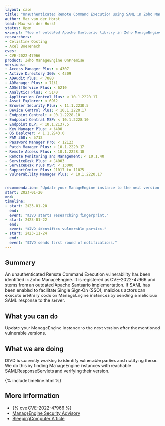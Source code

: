 ```yaml
---
layout: case
title: "Unauthenticated Remote Command Execution using SAML in Zoho ManageEngine"
author: Max van der Horst
lead: Max van der Horst
status: Open
excerpt: "Use of outdated Apache Santuario library in Zoho ManageEngine causes an unauthenticated RCE vulnerability by sending a malicious SAML response."
researchers:
- Célistine Oosting
- Axel Boesenach
cves:
- CVE-2022-47966
product: Zoho ManageEngine OnPremise
versions: 
- Access Manager Plus: < 4307
- Active Directory 360: < 4309
- ADAudit Plus: < 7080
- ADManager Plus: < 7161
- ADSelfService Plus: < 6210
- Analytics Plus: < 5140
- Application Control Plus: < 10.1.2220.17
- Asset Explorer: < 6982
- Browser Security Plus: < 11.1.2238.5
- Device Control Plus: < 10.1.2220.17
- Endpoint Central: < 10.1.2228.10
- Endpoint Central MSP: < 10.1.2228.10
- Endpoint DLP: < 10.1.2137.5
- Key Manager Plus: < 6400
- OS Deployer: < 1.1.2243.0
- PAM 360: < 5712
- Password Manager Pro: < 12123
- Patch Manager Plus: < 10.1.2220.17
- Remote Access Plus: < 10.1.2228.10
- Remote Monitoring and Management: < 10.1.40
- ServiceDesk Plus: < 14003
- ServiceDesk Plus MSP: < 13000
- SupportCenter Plus: 11017 to 11025
- Vulnerability Manager Plus: < 10.1.2220.17


recommendation: "Update your ManageEngine instance to the next version. The patched version is the next version number for all vulnerable versions (e.g. 4307 > 4308)."
start: 2023-01-20
end:
timeline:
- start: 2023-01-20
  end:
  event: "DIVD starts researching fingerprint."
- start: 2023-01-22
  end: 
  event: "DIVD identifies vulnerable parties."
- start: 2023-11-24
  end:
  event: "DIVD sends first round of notifications."
---
```


## Summary

An unauthenticated Remote Command Execution vulnerability has been identified in Zoho ManageEngine. It is registered as CVE-2022-47966 and stems from an outdated Apache Santuario implementation. If SAML has been enabled to facilitate Single Sign-On (SSO), malicious actors can execute arbitrary code on ManageEngine instances by sending a malicious SAML response to the server.

## What you can do

Update your ManageEngine instance to the next version after the mentioned vulnerable versions.

## What we are doing

DIVD is currently working to identify vulnerable parties and notifying these. We do this by finding ManageEngine instances with reachable SAMLResponseServlets and verifying their version. 

{% include timeline.html %}

## More information

* {% cve CVE-2022-47966 %}
* [ManageEngine Security Advisory](https://www.manageengine.com/security/advisory/CVE/cve-2022-47966.html)
* [BleepingComputer Article](https://www.bleepingcomputer.com/news/security/exploit-released-for-critical-manageengine-rce-bug-patch-now/)

